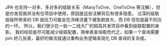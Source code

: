 
JPA 也支持一对多、多对多的级联关系（ManyToOne、OneToOne 等注解），但是你发现我并没有在项目中使用，原因是这些注解背后有很多隐患。
过深的级联层级所带来的 DB 层压力可能会在洪峰流量下被急剧放大，而 DB 恰恰是最不抗压的一环。
所以，我们很少在一些一二线大厂的超高并发项目中看到级联配置的身影。
我的经验是尽可能减少级联配置，用单表查询取而代之，如果一个查询需要 join 好几张表，最好的做法就通过重构业务逻辑来简化 DB 查询的复杂度。